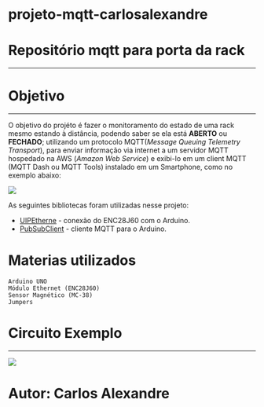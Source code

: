 # projeto-mqtt-carlosalexandre

# Repositório mqtt para porta da rack
---
# Objetivo
---
O objetivo do projéto é fazer o monitoramento do estado de uma rack mesmo estando à distância, podendo saber se ela está **ABERTO** ou **FECHADO**; utilizando um protocolo MQTT(*Message* *Queuing* *Telemetry* *Transport*), para enviar informação via internet a um servidor MQTT hospedado na AWS (*Amazon* *Web* *Service*) e exibi-lo em um client MQTT (MQTT Dash ou MQTT Tools) instalado em um Smartphone, como no exemplo abaixo:

![](https://camo.githubusercontent.com/7beef2d4780d87a603d7de49b2da0467c8537dff96575b628a04bd4010ebb1cc/68747470733a2f2f692e696d6775722e636f6d2f4d576870586b562e706e67)

As seguintes bibliotecas foram utilizadas nesse projeto:
* [UIPEtherne](https://github.com/UIPEthernet/UIPEthernet) - conexão do ENC28J60 com o Arduino.
* [PubSubClient](https://github.com/knolleary/pubsubclient) - cliente MQTT para o Arduino.
# Materias utilizados
```
Arduino UNO
Módulo Ethernet (ENC28J60)
Sensor Magnético (MC-38)
Jumpers
```
# Circuito Exemplo
---
![](https://camo.githubusercontent.com/ad1da211b35b60b23fb095a64e76dc6504d0c3229e853bd82a69a4d5d27bbb88/68747470733a2f2f692e696d6775722e636f6d2f594947477453472e706e67)

# Autor: Carlos Alexandre
